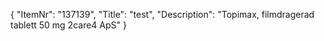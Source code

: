 {
  "ItemNr": "137139",
  "Title": "test",
  "Description": "Topimax, filmdragerad tablett 50 mg 2care4 ApS"
}